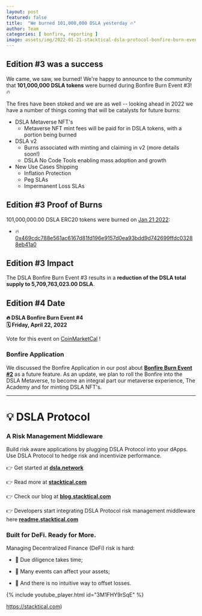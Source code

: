 ```yaml
---
layout: post
featured: false
title:  "We burned 101,000,000 DSLA yesterday 🔥"
author: Team
categories: [ bonfire, reporting ]
image: assets/img/2022-01-21-stacktical-dsla-protocol-bonfire-burn-event-3-blockchain-cryptocurrency-fintech-legaltech-insurtech-itsm-slm-sla-defi-nft.jpg
---
```


## Edition #3 was a success

We came, we saw, we burned! We're happy to announce to the community that **101,000,000 DSLA tokens** were burned during Bonfire Burn Event #3! 🔥

The fires have been stoked and we are as well -- looking ahead in 2022 we have a number of things coming that will be catalysts for future burns:
* DSLA Metaverse NFT's
  * Metaverse NFT mint fees will be paid for in DSLA tokens, with a portion being burned
* DSLA v2
  * Burns associated with minting and claiming in v2 (more details soon!)
  * DSLA No Code Tools enabling mass adoption and growth
* New Use Cases Shipping
  * Inflation Protection
  * Peg SLAs
  * Impermanent Loss SLAs

## Edition #3 Proof of Burns

101,000,000.00 DSLA ERC20 tokens were burned on [Jan 21 2022](https://coinmarketcal.com/en/coin/dsla-protocol):

* 🔥 [0x469cdc788e561ac6167d81fd196e9157d0ea93bdd9d742699ffdc03288eb41a0](https://etherscan.io/tx/0x469cdc788e561ac6167d81fd196e9157d0ea93bdd9d742699ffdc03288eb41a0)

## Edition #3 Impact

The DSLA Bonfire Burn Event #3 results in a **reduction of the DSLA total supply to 5,709,763,023.00 DSLA**.

## Edition #4 Date

**🔥 DSLA Bonfire Burn Event #4**  
**🗓 Friday, April 22, 2022**

Vote for this event on [CoinMarketCal](https://coinmarketcal.com/en/event/bonfire-burn-event-3-94829) !

### Bonfire Application

We discussed the Bonfire Application in our post about [**Bonfire Burn Event #2**](https://blog.stacktical.com/bonfire/reporting/2021/10/23/stacktical-dsla-protocol-bonfire-burn-event-2-blockchain-cryptocurrency-fintech-legaltech-insurtech-itsm-slm-sla-defi-nft.html) as a future feature. As an update, we plan to roll the Bonfire into the DSLA Metaverse, to become an integral part our metaverse experience, The Academy and for minting DSLA NFT's.

---

# 💡 DSLA Protocol

### A Risk Management Middleware

Build risk aware applications by plugging DSLA Protocol into your dApps. Use DSLA Protocol to hedge risk and incentivize performance.

👉 Get started at **[dsla.network](https://dsla.network)** 

👉 Read more at [**stacktical.com**](https://stacktical.com)

👉 Check our blog at [**blog.stacktical.com**](https://blog.stacktical.com)

👉 Developers start integrating DSLA Protocol risk management middleware here [**readme.stacktical.com**](https://readme.stacktical.com/developer-guide/)

### Built for DeFi. Ready for More.

Managing Decentralized Finance (DeFi) risk is hard:

* 🧐 Due diligence takes time;

* 🔻 Many events can affect your assets;

* 🧯 And there is no intuitive way to offset losses.

{% include youtube_player.html id="3M1FHY9rSqE" %}

https://stacktical.com)
